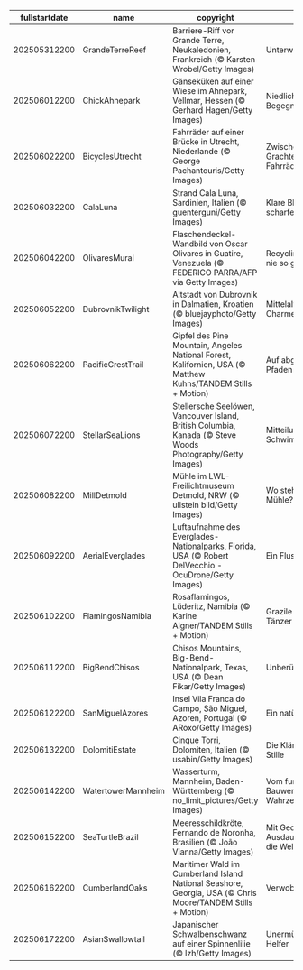 |fullstartdate|name|copyright|title|image|
|--|--|--|--|--|
202505312200|GrandeTerreReef|Barriere-Riff vor Grande Terre, Neukaledonien, Frankreich (© Karsten Wrobel/Getty Images)|Unterwasserpracht|![](/de-DE/2025/06/202505312200GrandeTerreReef.jpg)|
202506012200|ChickAhnepark|Gänseküken auf einer Wiese im Ahnepark, Vellmar, Hessen (© Gerhard Hagen/Getty Images)|Niedliche Begegnung|![](/de-DE/2025/06/202506012200ChickAhnepark.jpg)|
202506022200|BicyclesUtrecht|Fahrräder auf einer Brücke in Utrecht, Niederlande (© George Pachantouris/Getty Images)|Zwischen Grachten und Fahrrädern|![](/de-DE/2025/06/202506022200BicyclesUtrecht.jpg)|
202506032200|CalaLuna|Strand Cala Luna, Sardinien, Italien (© guenterguni/Getty Images)|Klare Blautöne, scharfe Ansichten|![](/de-DE/2025/06/202506032200CalaLuna.jpg)|
202506042200|OlivaresMural|Flaschendeckel-Wandbild von Oscar Olivares in Guatire, Venezuela (© FEDERICO PARRA/AFP via Getty Images)|Recycling sah noch nie so gut aus|![](/de-DE/2025/06/202506042200OlivaresMural.jpg)|
202506052200|DubrovnikTwilight|Altstadt von Dubrovnik in Dalmatien, Kroatien (© bluejayphoto/Getty Images)|Mittelalterlicher Charme|![](/de-DE/2025/06/202506052200DubrovnikTwilight.jpg)|
202506062200|PacificCrestTrail|Gipfel des Pine Mountain, Angeles National Forest, Kalifornien, USA (© Matthew Kuhns/TANDEM Stills + Motion)|Auf abgelegenen Pfaden|![](/de-DE/2025/06/202506062200PacificCrestTrail.jpg)|
202506072200|StellarSeaLions|Stellersche Seelöwen, Vancouver Island, British Columbia, Kanada (© Steve Woods Photography/Getty Images)|Mitteilungsfreudige Schwimmer|![](/de-DE/2025/06/202506072200StellarSeaLions.jpg)|
202506082200|MillDetmold|Mühle im LWL-Freilichtmuseum Detmold, NRW (© ullstein bild/Getty Images)|Wo steht diese Mühle?|![](/de-DE/2025/06/202506082200MillDetmold.jpg)|
202506092200|AerialEverglades|Luftaufnahme des Everglades-Nationalparks, Florida, USA (© Robert DelVecchio - OcuDrone/Getty Images)|Ein Fluss aus Gras|![](/de-DE/2025/06/202506092200AerialEverglades.jpg)|
202506102200|FlamingosNamibia|Rosaflamingos, Lüderitz, Namibia (© Karine Aigner/TANDEM Stills + Motion)|Grazile und stolze Tänzer|![](/de-DE/2025/06/202506102200FlamingosNamibia.jpg)|
202506112200|BigBendChisos|Chisos Mountains, Big-Bend-Nationalpark, Texas, USA (© Dean Fikar/Getty Images)|Unberührte Wildnis|![](/de-DE/2025/06/202506112200BigBendChisos.jpg)|
202506122200|SanMiguelAzores|Insel Vila Franca do Campo, São Miguel, Azoren, Portugal (© ARoxo/Getty Images)|Ein natürlicher Pool|![](/de-DE/2025/06/202506122200SanMiguelAzores.jpg)|
202506132200|DolomitiEstate|Cinque Torri, Dolomiten, Italien (© usabin/Getty Images)|Die Klänge der Stille|![](/de-DE/2025/06/202506132200DolomitiEstate.jpg)|
202506142200|WatertowerMannheim|Wasserturm, Mannheim, Baden-Württemberg (© no_limit_pictures/Getty Images)|Vom funktionalen Bauwerk zum Wahrzeichen|![](/de-DE/2025/06/202506142200WatertowerMannheim.jpg)|
202506152200|SeaTurtleBrazil|Meeresschildkröte, Fernando de Noronha, Brasilien (© João Vianna/Getty Images)|Mit Geduld und Ausdauer durch die Wellen|![](/de-DE/2025/06/202506152200SeaTurtleBrazil.jpg)|
202506162200|CumberlandOaks|Maritimer Wald im Cumberland Island National Seashore, Georgia, USA (© Chris Moore/TANDEM Stills + Motion)|Verwobene Natur|![](/de-DE/2025/06/202506162200CumberlandOaks.jpg)|
202506172200|AsianSwallowtail|Japanischer Schwalbenschwanz auf einer Spinnenlilie (© lzh/Getty Images)|Unermüdliche Helfer|![](/de-DE/2025/06/202506172200AsianSwallowtail.jpg)|

